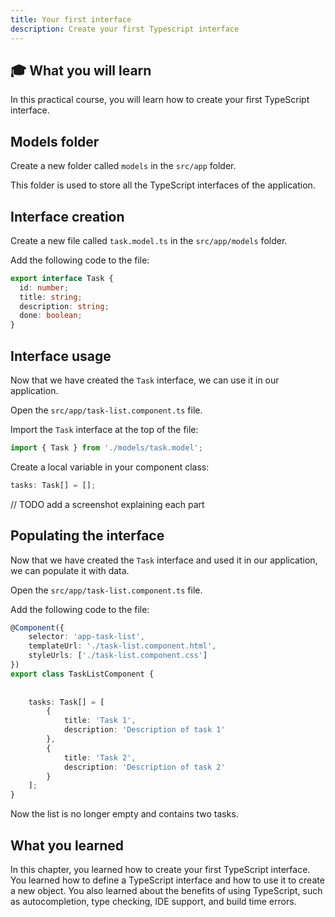 ```yaml
---
title: Your first interface
description: Create your first Typescript interface
---
```


## 🎓 What you will learn

In this practical course, you will learn how to create your first TypeScript interface.

## Models folder

Create a new folder called `models` in the `src/app` folder.

This folder is used to store all the TypeScript interfaces of the application.

## Interface creation

Create a new file called `task.model.ts` in the `src/app/models` folder.

Add the following code to the file:

```typescript
export interface Task {
  id: number;
  title: string;
  description: string;
  done: boolean;
}
```

## Interface usage

Now that we have created the `Task` interface, we can use it in our application.

Open the `src/app/task-list.component.ts` file.

Import the `Task` interface at the top of the file:

```typescript
import { Task } from './models/task.model';
```

Create a local variable in your component class:

```typescript
tasks: Task[] = [];
```

// TODO add a screenshot explaining each part

## Populating the interface

Now that we have created the `Task` interface and used it in our application, we can populate it with data.

Open the `src/app/task-list.component.ts` file.

Add the following code to the file:

```typescript ins={"Add the tasks variable": 8-18}
@Component({
    selector: 'app-task-list',
    templateUrl: './task-list.component.html',
    styleUrls: ['./task-list.component.css']
})
export class TaskListComponent {
    
    
    tasks: Task[] = [
        {
            title: 'Task 1',
            description: 'Description of task 1'
        },
        {
            title: 'Task 2',
            description: 'Description of task 2'
        }
    ];
}
```

Now the list is no longer empty and contains two tasks.

## What you learned

In this chapter, you learned how to create your first TypeScript interface. You learned how to define a TypeScript interface and how to use it to create a new object. You also learned about the benefits of using TypeScript, such as autocompletion, type checking, IDE support, and build time errors.

